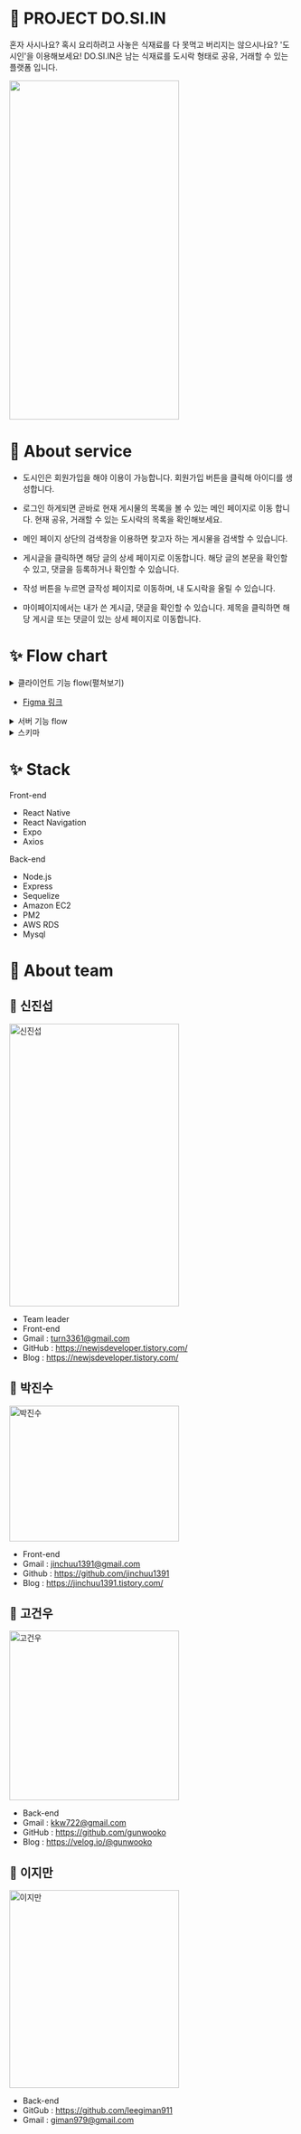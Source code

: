 # :bento: PROJECT DO.SI.IN
혼자 사시나요? 혹시 요리하려고 사놓은 식재료를 다 못먹고 버리지는 않으시나요?
'도시인'을 이용해보세요!
DO.SI.IN은 남는 식재료를 도시락 형태로 공유, 거래할 수 있는 플랫폼 입니다.

<img width="300" height="600" src="https://user-images.githubusercontent.com/62422486/90718687-841f6d00-e2ed-11ea-8cf8-a91576b065f5.png">

# :iphone: About service
- 도시인은 회원가입을 해야 이용이 가능합니다. 회원가입 버튼을 클릭해 아이디를 생성합니다.

- 로그인 하게되면 곧바로 현재 게시물의 목록을 볼 수 있는 메인 페이지로 이동 합니다.
현재 공유, 거래할 수 있는 도시락의 목록을 확인해보세요.

- 메인 페이지 상단의 검색창을 이용하면 찾고자 하는 게시물을 검색할 수 있습니다.

- 게시글을 클릭하면 해당 글의 상세 페이지로 이동합니다. 해당 글의 본문을 확인할 수 있고, 댓글을 등록하거나 확인할 수 있습니다.

- 작성 버튼을 누르면 글작성 페이지로 이동하며, 내 도시락을 올릴 수 있습니다.

- 마이페이지에서는 내가 쓴 게시글, 댓글을 확인할 수 있습니다. 제목을 클릭하면 해당 게시글 또는 댓글이 있는 상세 페이지로 이동합니다.

# :sparkles: Flow chart
<details>
<summary>클라이언트 기능 flow(펼쳐보기)</summary>
<img src="https://camo.githubusercontent.com/f6c7fb930af6b4dce17ea2018f0477de97bc2390/68747470733a2f2f696d67312e6461756d63646e2e6e65742f7468756d622f523132383078302f3f73636f64653d6d746973746f72793226666e616d653d6874747073253341253246253246626c6f672e6b616b616f63646e2e6e6574253246646e2532465a32724a4f253246627471477572716969444d25324674797477653679734b4a765335514b30343454586f4b253246696d672e706e67" alt="클라이언트 기능 flow">
</details>

- [Figma 링크](https://www.figma.com/file/r2t9NhIp8O0FR2OYtrP8Zk/DO.SI.IN-Client?node-id=0%3A1)

<details>
<summary>서버 기능 flow</summary>
<img src="https://camo.githubusercontent.com/9d46cf2ae8150a99d7eb5e4e98a53f49aaf6ec81/68747470733a2f2f696d67312e6461756d63646e2e6e65742f7468756d622f523132383078302f3f73636f64653d6d746973746f72793226666e616d653d6874747073253341253246253246626c6f672e6b616b616f63646e2e6e6574253246646e253246645464644551253246627471477572526b337745253246426c776b7536714a4157364b4e4c4472704c667a484b253246696d672e706e67" alt="서버 기능 flow">
</details>

<details>
<summary>스키마</summary>
<img src="https://camo.githubusercontent.com/bd2a0184bfa13622f24d7252563fefc62d209a33/68747470733a2f2f696d67312e6461756d63646e2e6e65742f7468756d622f523132383078302f3f73636f64653d6d746973746f72793226666e616d653d6874747073253341253246253246626c6f672e6b616b616f63646e2e6e6574253246646e253246633630444d6125324662747147786c3477496d692532466b673438556373766d6348596e44554a3067364d4b31253246696d672e6a7067" alt="스키마">
</details>

# :sparkles: Stack
Front-end
- React Native
- React Navigation
- Expo
- Axios

Back-end
- Node.js
- Express
- Sequelize
- Amazon EC2
- PM2
- AWS RDS
- Mysql


# :seedling: About team
## :busts_in_silhouette: 신진섭
<div>
<img width="300" height="500" src="https://user-images.githubusercontent.com/62422486/90720359-5c320880-e2f1-11ea-8382-fe36b6ee6ca9.jpg" alt="신진섭">
</div>

- Team leader
- Front-end
- Gmail :  turn3361@gmail.com
- GitHub : https://newjsdeveloper.tistory.com/
- Blog : https://newjsdeveloper.tistory.com/

## :busts_in_silhouette: 박진수
<div>
<img width="300" height="240" src="https://user-images.githubusercontent.com/62422486/90720411-71a73280-e2f1-11ea-9890-3d33d6b907e4.JPG" alt="박진수">
</div>

- Front-end
- Gmail : jinchuu1391@gmail.com
- Github : https://github.com/jinchuu1391
- Blog : https://jinchuu1391.tistory.com/

## :busts_in_silhouette: 고건우
<div>
<img width="300" height= "300" src="https://user-images.githubusercontent.com/62422486/90720417-7370f600-e2f1-11ea-90ce-43f7472d94cb.JPG" alt="고건우">
</div>

- Back-end
- Gmail : kkw722@gmail.com
- GitHub : https://github.com/gunwooko
- Blog : https://velog.io/@gunwooko

## :busts_in_silhouette: 이지만
<div>
<img width="300" height="350" src="https://user-images.githubusercontent.com/62422486/90720404-6e13ab80-e2f1-11ea-836f-92165262b028.jpeg" alt="이지만">
</div> 

- Back-end
- GitGub : https://github.com/leegiman911
- Gmail : giman979@gmail.com
<!-- ## 이모지

> 추가 :heavy_plus_sign:

> 미완성 :soon:

> 수정 :recycle:

> 삭제 :no_entry_sign:

> 머지 :hand:

> 패키지 설치 :flags:

> 오류 발견 :imp: -->